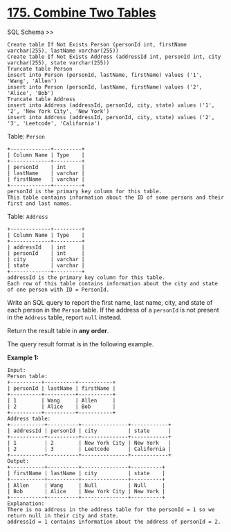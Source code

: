# [175. Combine Two Tables](https://leetcode.com/problems/combine-two-tables/)

SQL Schema >>

    Create table If Not Exists Person (personId int, firstName varchar(255), lastName varchar(255))
    Create table If Not Exists Address (addressId int, personId int, city varchar(255), state varchar(255))
    Truncate table Person
    insert into Person (personId, lastName, firstName) values ('1', 'Wang', 'Allen')
    insert into Person (personId, lastName, firstName) values ('2', 'Alice', 'Bob')
    Truncate table Address
    insert into Address (addressId, personId, city, state) values ('1', '2', 'New York City', 'New York')
    insert into Address (addressId, personId, city, state) values ('2', '3', 'Leetcode', 'California')

Table: `Person`

    +-------------+---------+
    | Column Name | Type    |
    +-------------+---------+
    | personId    | int     |
    | lastName    | varchar |
    | firstName   | varchar |
    +-------------+---------+
    personId is the primary key column for this table.
    This table contains information about the ID of some persons and their first and last names.

Table: `Address`

    +-------------+---------+
    | Column Name | Type    |
    +-------------+---------+
    | addressId   | int     |
    | personId    | int     |
    | city        | varchar |
    | state       | varchar |
    +-------------+---------+
    addressId is the primary key column for this table.
    Each row of this table contains information about the city and state of one person with ID = PersonId.

Write an SQL query to report the first name, last name, city, and state of each person in the `Person` table. If the address of a `personId` is not present in the `Address` table, report `null` instead.

Return the result table in **any order**.

The query result format is in the following example.

**Example 1:**

    Input:
    Person table:
    +----------+----------+-----------+
    | personId | lastName | firstName |
    +----------+----------+-----------+
    | 1        | Wang     | Allen     |
    | 2        | Alice    | Bob       |
    +----------+----------+-----------+
    Address table:
    +-----------+----------+---------------+------------+
    | addressId | personId | city          | state      |
    +-----------+----------+---------------+------------+
    | 1         | 2        | New York City | New York   |
    | 2         | 3        | Leetcode      | California |
    +-----------+----------+---------------+------------+
    Output:
    +-----------+----------+---------------+----------+
    | firstName | lastName | city          | state    |
    +-----------+----------+---------------+----------+
    | Allen     | Wang     | Null          | Null     |
    | Bob       | Alice    | New York City | New York |
    +-----------+----------+---------------+----------+
    Explanation:
    There is no address in the address table for the personId = 1 so we return null in their city and state.
    addressId = 1 contains information about the address of personId = 2.
